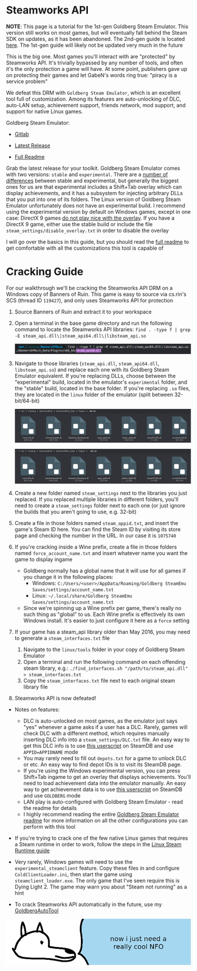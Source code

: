 # **Steamworks API**

**NOTE**: This page is a tutorial for the 1st-gen Goldberg Steam Emulator. This version still works on most games, but will eventually fall behind the Steam SDK on updates, as it has been abandoned. The 2nd-gen guide is located [here](defeating_steamworks.md). The 1st-gen guide will likely not be updated very much in the future

This is the big one. Most games you'll interact with are "protected" by Steamworks API. It's trivially bypassed by any number of tools, and often it's the only protection a game will have. At some point, publishers gave up on protecting their games and let GabeN's words ring true: "piracy is a service problem"

We defeat this DRM with `Goldberg Steam Emulator`, which is an excellent tool full of customization. Among its features are auto-unlocking of DLC, auto-LAN setup, achievement support, friends network, mod support, and support for native Linux games.

Goldberg Steam Emulator:

  - [Gitlab](https://gitlab.com/Mr_Goldberg/goldberg_emulator)

  - [Latest Release](https://mr_goldberg.gitlab.io/goldberg_emulator/)

  - [Full Readme](https://gitlab.com/Mr_Goldberg/goldberg_emulator/-/blob/master/Readme_release.txt)

Grab the latest release for your toolkit. Goldberg Steam Emulator comes with two versions: `stable` and `experimental`. There are a [number of differences](https://gitlab.com/Mr_Goldberg/goldberg_emulator/-/blob/master/Readme_experimental.txt) between stable and experimental, but generally the biggest ones for us are that experimental includes a Shift+Tab overlay which can display achievements, and it has a subsystem for injecting arbitrary DLLs that you put into one of its folders. The Linux version of Goldberg Steam Emulator unfortunately does not have an experimental build. I recommend using the experimental version by default on Windows games, except in one case: DirectX 9 games [do not play nice with the overlay](https://gitlab.com/Mr_Goldberg/goldberg_emulator/-/issues/219). If you have a DirectX 9 game, either use the stable build or include the file `steam_settings/disable_overlay.txt` in order to disable the overlay

I will go over the basics in this guide, but you should read the [full readme](https://gitlab.com/Mr_Goldberg/goldberg_emulator/-/blob/master/Readme_release.txt) to get comfortable with all the customizations this tool is capable of

# Cracking Guide

For our walkthrough we'll be cracking the Steamworks API DRM on a Windows copy of Banners of Ruin. This game is easy to source via cs.rin's SCS (thread ID `119427`), and only uses Steamworks API for protection

1. Source Banners of Ruin and extract it to your workspace

2. Open a terminal in the base game directory and run the following command to locate the Steamworks API libraries: `find . -type f | grep -E steam_api.dll\|steam_api64.dll\|libsteam_api.so`

    ![BOR Search](images/BOR-Search-1st.png "Steam library search results")

3. Navigate to those libraries (`steam_api.dll`, `steam_api64.dll`, `libsteam_api.so`) and replace each one with its Goldberg Steam Emulator equivalent. If you're replacing DLLs, choose between the "experimental" build, located in the emulator's `experimental` folder, and the "stable" build, located in the base folder. If you're replacing `.so` files, they are located in the `linux` folder of the emulator (split between 32-bit/64-bit)

    ![BOR Old DLLs](images/BOR-OldDLLs-1st.png "Steam old DLLS")

    ![BOR New DLLs](images/BOR-NewDLLs-1st.png "Steam new DLLS")

4. Create a new folder named `steam_settings` next to the libraries you just replaced. If you replaced multiple libraries in different folders, you'll need to create a `steam_settings` folder next to each one (or just ignore the builds that you aren't going to use, e.g. 32-bit)

5. Create a file in those folders named `steam_appid.txt`, and insert the game's Steam ID here. You can find the Steam ID by visiting its store page and checking the number in the URL. In our case it is `1075740`

6. If you're cracking inside a Wine prefix, create a file in those folders named `force_account_name.txt` and insert whatever name you want the game to display ingame

    - Goldberg normally has a global name that it will use for all games if you change it in the following places:
      - Windows: `C:/Users/<user>/AppData/Roaming/Goldberg SteamEmu Saves/settings/account_name.txt`
      - Linux: `~/.local/share/Goldberg SteamEmu Saves/settings/account_name.txt`
    - Since we're spinning up a Wine prefix per game, there's really no such thing as "global" to us. Each Wine prefix is effectively its own Windows install. It's easier to just configure it here as a `force` setting

7. If your game has a steam_api library older than May 2016, you may need to generate a `steam_interfaces.txt` file

    1. Navigate to the `linux/tools` folder in your copy of Goldberg Steam Emulator
    2. Open a terminal and run the following command on each offending steam library, e.g.: `./find_interfaces.sh "/path/to/steam_api.dll" > steam_interfaces.txt`
    3. Copy the `steam_interfaces.txt` file next to each original steam library file

8. Steamworks API is now defeated!

- Notes on features:
    - DLC is auto-unlocked on most games, as the emulator just says "yes" whenever a game asks if a user has a DLC. Rarely, games will check DLC with a different method, which requires manually inserting DLC info into a `steam_settings/DLC.txt` file. An easy way to get this DLC info is to use [this userscript](https://github.com/Sak32009/GetDLCInfoFromSteamDB/) on SteamDB and use `APPID=APPIDNAME` mode
    - You may rarely need to fill out `depots.txt` for a game to unlock DLC or etc. An easy way to find depot IDs is to visit its SteamDB page.
    - If you're using the Windows experimental version, you can press Shift+Tab ingame to get an overlay that displays achievements. You'll need to load achievement data into the emulator manually. An easy way to get achievement data is to use [this userscript](https://github.com/Sak32009/GetDLCInfoFromSteamDB/) on SteamDB and use `GOLDBERG` mode
    - LAN play is auto-configured with Goldberg Steam Emulator - read the readme for details
    - I highly recommend reading the entire [Goldberg Steam Emulator readme](https://gitlab.com/Mr_Goldberg/goldberg_emulator/-/blob/master/Readme_release.txt) for more information on all the other configurations you can perform with this tool

- If you're trying to crack one of the few native Linux games that requires a Steam runtime in order to work, follow the steps in the [Linux Steam Runtime guide](../../Tools/Linux-Steam-Runtime/configuring_linux_steam_runtime.md)

- Very rarely, Windows games will need to use the `experimental_steamclient` feature. Copy these files in and configure `ColdClientLoader.ini`, then start the game using `steamclient_loader.exe`. The only game that I've seen require this is Dying Light 2. The game may warn you about "Steam not running" as a hint

- To crack Steamworks API automatically in the future, use my [GoldbergAutoTool](../../Tools/GoldbergAutoTool/goldbergautotool.md)

![wise yote has stars in his eyes](images/coolNFO.png "wise yote has stars in his eyes")
